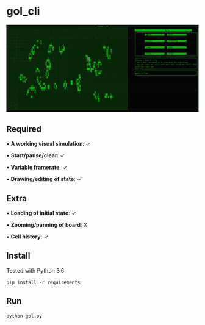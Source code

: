# gol_cli
![gol_cli](scrsshot.png)

## Required

• **A working visual simulation**: ✓

• **Start/pause/clear**: ✓

• **Variable framerate**: ✓

• **Drawing/editing of state**: ✓

## Extra

• **Loading of initial state**: ✓

• **Zooming/panning of board**: X

• **Cell history**: ✓

## Install
Tested with Python 3.6
```
pip install -r requirements
```
## Run
```
python gol.py
```
